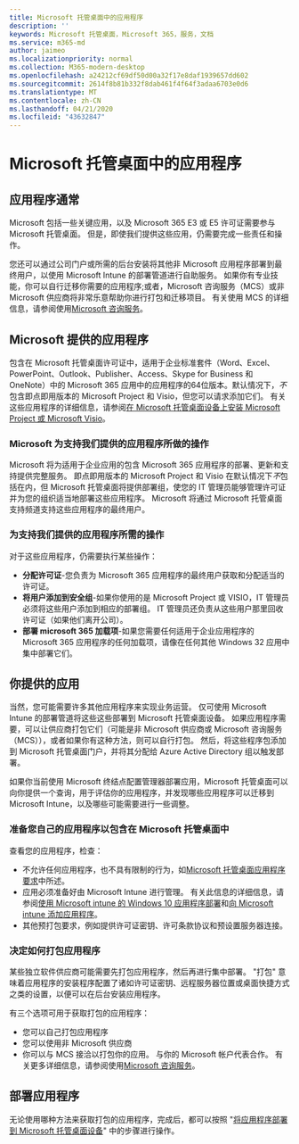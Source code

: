 ```yaml
---
title: Microsoft 托管桌面中的应用程序
description: ''
keywords: Microsoft 托管桌面，Microsoft 365，服务，文档
ms.service: m365-md
author: jaimeo
ms.localizationpriority: normal
ms.collection: M365-modern-desktop
ms.openlocfilehash: a24212cf69df50d00a32f17e8daf1939657dd602
ms.sourcegitcommit: 2614f8b81b332f8dab461f4f64f3adaa6703e0d6
ms.translationtype: MT
ms.contentlocale: zh-CN
ms.lasthandoff: 04/21/2020
ms.locfileid: "43632847"
---
```

# <a name="apps-in-microsoft-managed-desktop"></a>Microsoft 托管桌面中的应用程序

<!--This topic is the target for 2 "Learn more" links in the Admin Portal (aka.ms/app-overview;app-package); also target for link from Online resources (aka.ms/app-overviewmmd-app-prep) do not delete.-->

<!--Applications: supported/onboard/deployment -->
 
## <a name="apps-generally"></a>应用程序通常

Microsoft 包括一些关键应用，以及 Microsoft 365 E3 或 E5 许可证需要参与 Microsoft 托管桌面。 但是，即使我们提供这些应用，仍需要完成一些责任和操作。

您还可以通过公司门户或所需的后台安装将其他非 Microsoft 应用程序部署到最终用户，以使用 Microsoft Intune 的部署管道进行自助服务。 如果你有专业技能，你可以自行迁移你需要的应用程序;或者，Microsoft 咨询服务（MCS）或非 Microsoft 供应商将非常乐意帮助你进行打包和迁移项目。 有关使用 MCS 的详细信息，请参阅使用[Microsoft 咨询服务](apps-MCS.md)。


## <a name="apps-provided-by-microsoft"></a>Microsoft 提供的应用程序

包含在 Microsoft 托管桌面许可证中，适用于企业标准套件（Word、Excel、PowerPoint、Outlook、Publisher、Access、Skype for Business 和 OneNote）中的 Microsoft 365 应用中的应用程序的64位版本。默认情况下，*不*包含即点即用版本的 Microsoft Project 和 Visio，但您可以请求添加它们。 有关这些应用程序的详细信息，请参阅[在 Microsoft 托管桌面设备上安装 Microsoft Project 或 Microsoft Visio](../get-started/project-visio.md)。

### <a name="what-microsoft-does-to-support-the-apps-we-provide"></a>Microsoft 为支持我们提供的应用程序所做的操作

Microsoft 将为适用于企业应用的包含 Microsoft 365 应用程序的部署、更新和支持提供完整服务。 即点即用版本的 Microsoft Project 和 Visio 在默认情况下*不*包括在内，但 Microsoft 托管桌面将提供部署组，使您的 IT 管理员能够管理许可证并为您的组织适当地部署这些应用程序。 Microsoft 将通过 Microsoft 托管桌面支持频道支持这些应用程序的最终用户。

### <a name="what-you-need-to-do-to-support-the-apps-we-provide"></a>为支持我们提供的应用程序所需的操作

对于这些应用程序，仍需要执行某些操作：

- **分配许可证**-您负责为 Microsoft 365 应用程序的最终用户获取和分配适当的许可证。
- **将用户添加到安全组**-如果你使用的是 Microsoft Project 或 VISIO，IT 管理员必须将这些用户添加到相应的部署组。 IT 管理员还负责从这些用户那里回收许可证（如果他们离开公司）。
- **部署 microsoft 365 加载项**-如果您需要任何适用于企业应用程序的 Microsoft 365 应用程序的任何加载项，请像在任何其他 Windows 32 应用中集中部署它们。 

## <a name="apps-you-provide"></a>你提供的应用

当然，您可能需要许多其他应用程序来实现业务运营。 仅可使用 Microsoft Intune 的部署管道将这些这些部署到 Microsoft 托管桌面设备。 如果应用程序需要，可以让供应商打包它们（可能是非 Microsoft 供应商或 Microsoft 咨询服务（MCS）），或者如果你有这种方法，则可以自行打包。 然后，将这些程序包添加到 Microsoft 托管桌面门户，并将其分配给 Azure Active Directory 组以触发部署。 

如果你当前使用 Microsoft 终结点配置管理器部署应用，Microsoft 托管桌面可以向你提供一个查询，用于评估你的应用程序，并发现哪些应用程序可以迁移到 Microsoft Intune，以及哪些可能需要进行一些调整。


### <a name="preparing-your-own-apps-for-inclusion-in-microsoft-managed-desktop"></a>准备您自己的应用程序以包含在 Microsoft 托管桌面中
查看您的应用程序，检查：

- 不允许任何应用程序，也不具有限制的行为，如[Microsoft 托管桌面应用程序要求](https://aka.ms/app-req)中所述。
- 应用必须准备好由 Microsoft Intune 进行管理。 有关此信息的详细信息，请参阅[使用 Microsoft intune 的 Windows 10 应用程序部署](https://docs.microsoft.com/intune/apps-windows-10-app-deploy)和[向 Microsoft intune 添加应用程序](https://docs.microsoft.com/intune/apps-add)。
- 其他预打包要求，例如提供许可证密钥、许可条款协议和预设置服务器连接。

### <a name="decide-how-to-package-apps"></a>决定如何打包应用程序

某些独立软件供应商可能需要先打包应用程序，然后再进行集中部署。 "打包" 意味着应用程序的安装程序配置了诸如许可证密钥、远程服务器位置或桌面快捷方式之类的设置，以便可以在后台安装应用程序。

有三个选项可用于获取打包的应用程序： 


- 您可以自己打包应用程序
- 您可以使用非 Microsoft 供应商
- 你可以与 MCS 接洽以打包你的应用。 与你的 Microsoft 帐户代表合作。 有关更多详细信息，请参阅使用[Microsoft 咨询服务](apps-MCS.md)。







## <a name="deploying-apps"></a>部署应用程序

无论使用哪种方法来获取打包的应用程序，完成后，都可以按照 "[将应用程序部署到 Microsoft 托管桌面设备](../get-started/deploy-apps.md)" 中的步骤进行操作。


